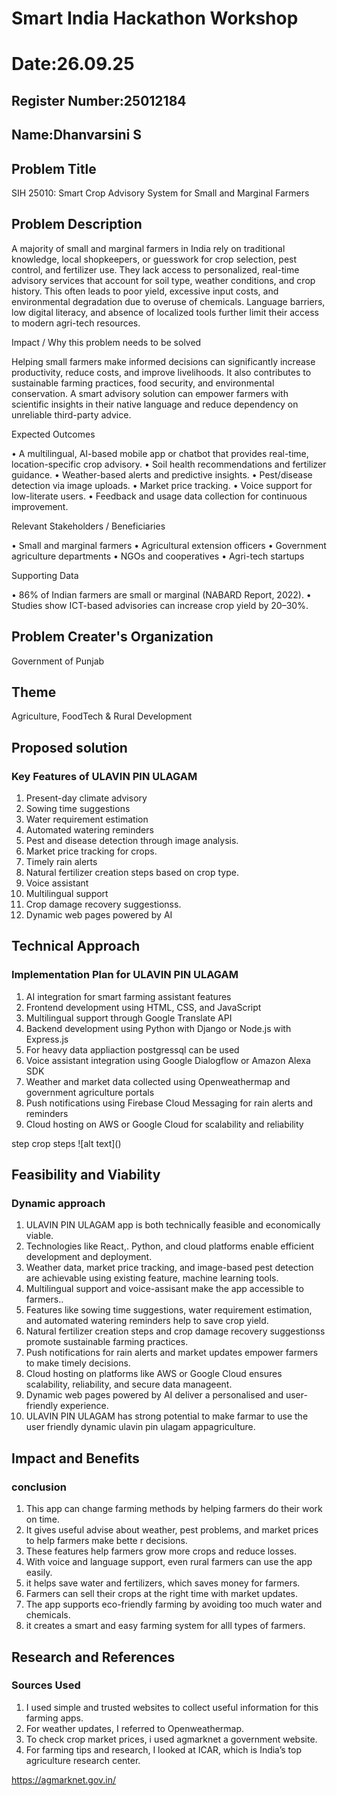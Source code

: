 # Smart India Hackathon Workshop
# Date:26.09.25
## Register Number:25012184
## Name:Dhanvarsini S
## Problem Title
SIH 25010: Smart Crop Advisory System for Small and Marginal Farmers
## Problem Description
A majority of small and marginal farmers in India rely on traditional knowledge, local shopkeepers, or guesswork for crop selection, pest control, and fertilizer use. They lack access to personalized, real-time advisory services that account for soil type, weather conditions, and crop history. This often leads to poor yield, excessive input costs, and environmental degradation due to overuse of chemicals. Language barriers, low digital literacy, and absence of localized tools further limit their access to modern agri-tech resources.

Impact / Why this problem needs to be solved

Helping small farmers make informed decisions can significantly increase productivity, reduce costs, and improve livelihoods. It also contributes to sustainable farming practices, food security, and environmental conservation. A smart advisory solution can empower farmers with scientific insights in their native language and reduce dependency on unreliable third-party advice.

Expected Outcomes

• A multilingual, AI-based mobile app or chatbot that provides real-time, location-specific crop advisory.
• Soil health recommendations and fertilizer guidance.
• Weather-based alerts and predictive insights.
• Pest/disease detection via image uploads.
• Market price tracking.
• Voice support for low-literate users.
• Feedback and usage data collection for continuous improvement.

Relevant Stakeholders / Beneficiaries

• Small and marginal farmers
• Agricultural extension officers
• Government agriculture departments
• NGOs and cooperatives
• Agri-tech startups

Supporting Data

• 86% of Indian farmers are small or marginal (NABARD Report, 2022).
• Studies show ICT-based advisories can increase crop yield by 20–30%.

## Problem Creater's Organization
Government of Punjab

## Theme
Agriculture, FoodTech & Rural Development

## Proposed solution
<h3>Key Features of ULAVIN PIN ULAGAM</h3>
<ol>
  <li>Present-day climate advisory</li>
  <li>Sowing time suggestions</li>
  <li>Water requirement estimation</li>
  <li>Automated watering reminders</li>
  <li>Pest and disease detection through image analysis.</li>
  <li>Market price tracking for crops.</li>
  <li>Timely rain alerts</li>
  <li>Natural fertilizer creation steps based on crop type.</li>
  <li>Voice assistant</li>
  <li>Multilingual support</li>
  <li>Crop damage recovery suggestionss.</li>
  <li>Dynamic web pages powered by AI</li>
</ol>


## Technical Approach
<h3>Implementation Plan for ULAVIN PIN ULAGAM</h3>
<ol>
  <li>AI integration for smart farming assistant features</li>
  <li>Frontend development using HTML, CSS, and JavaScript</li>
  <li>Multilingual support through Google Translate API</li>
  <li>Backend development using Python with Django or Node.js with Express.js</li>
  <li>For heavy data appliaction postgressql can be used</li>
  <li>Voice assistant integration using Google Dialogflow or Amazon Alexa SDK</li>
  <li>Weather and market data collected using Openweathermap and government agriculture portals</li>
  <li>Push notifications using Firebase Cloud Messaging for rain alerts and reminders</li>
  <li>Cloud hosting on AWS or Google Cloud for scalability and reliability</li>
</ol>
step crop steps
![alt text](<Screenshot 2025-09-28 100738.png>)

## Feasibility and Viability
<h3>Dynamic approach</h3>
<ol>
  <li> ULAVIN PIN ULAGAM app is both technically feasible and economically viable.</li>
  <li> Technologies like React,. Python, and cloud platforms enable efficient development and deployment.</li>
  <li>Weather data, market price tracking, and image-based pest detection are achievable using existing feature, machine learning tools.</li>
  <li>Multilingual support and voice-assisant make the app accessible to farmers..</li>
  <li>Features like sowing time suggestions, water requirement estimation, and automated watering reminders help to save crop yield.</li>
  <li>Natural fertilizer   creation steps and crop damage recovery suggestionss promote sustainable farming practices.</li>
  <li>Push notifications for rain alerts and market updates empower farmers to make timely decisions.</li>
  <li>Cloud hosting on platforms like AWS or Google Cloud ensures scalability, reliability, and secure data manageent.</li>
  <li>Dynamic web pages powered by AI deliver a personalised and user-friendly experience.</li>
  <li> ULAVIN PIN ULAGAM has strong potential to make farmar to use the user friendly dynamic ulavin pin ulagam appagriculture.</li>
</ol>


## Impact and Benefits
<h3>conclusion</h3>
<ol>
  <li>This app can change farming methods by helping farmers do their work on time.</li>
  <li>It gives useful advise about weather, pest problems,  and market prices to help farmers make bette r decisions.</li>
  <li>These features help farmers grow more crops and reduce losses.</li>
  <li>With voice and language support,   even rural farmers can use the app easily.</li>
  <li>it helps save water and fertilizers, which saves money for farmers.</li>
  <li>Farmers can sell their crops at the right time with market updates.</li>
  <li>The app supports eco-friendly farming by avoiding too much water and chemicals.</li>
  <li> it creates a smart and easy farming system for alll types of farmers.</li>
</ol>

## Research and References
<h3>Sources Used</h3>
<ol>
  <li>I used simple and trusted websites to collect useful information for this farming apps.</li>
  <li>For weather updates, I referred to Openweathermap.</li>
  <li>To check crop market prices, i used agmarknet a government website.</li>
  <li>For farming tips and research, I looked at ICAR, which is India’s top agriculture research center.</li>
</ol>
 
https://agmarknet.gov.in/
